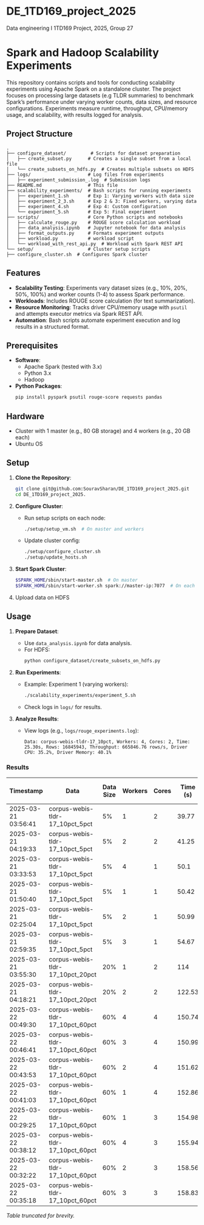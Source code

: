 # DE_1TD169_project_2025
Data engineering I 1TD169 Project, 2025, Group 27

# Spark and Hadoop Scalability Experiments
This repository contains scripts and tools for conducting scalability experiments using Apache Spark on a standalone cluster. The project focuses on processing large datasets (e.g TLDR summaries) to benchmark Spark’s performance under varying worker counts, data sizes, and resource configurations. Experiments measure runtime, throughput, CPU/memory usage, and scalability, with results logged for analysis.

## Project Structure
```
.
├── configure_dataset/         # Scripts for dataset preparation
│   ├── create_subset.py      # Creates a single subset from a local file
│   └── create_subsets_on_hdfs.py  # Creates multiple subsets on HDFS
├── logs/                     # Log files from experiments
│   ├── experiment_submission_.log  # Submission logs
├── README.md                 # This file
├── scalability_experiments/  # Bash scripts for running experiments
│   ├── experiment_1.sh       # Exp 1: Varying workers with data size
│   ├── experiment_2_3.sh     # Exp 2 & 3: Fixed workers, varying data
│   ├── experiment_4.sh       # Exp 4: Custom configuration
│   └── experiment_5.sh       # Exp 5: Final experiment
├── scripts/                  # Core Python scripts and notebooks
│   ├── calculate_rouge.py    # ROUGE score calculation workload
│   ├── data_analysis.ipynb   # Jupyter notebook for data analysis
│   ├── format_outputs.py     # Formats experiment outputs
│   ├── workload.py           # workload script
│   └── workload_with_rest_api.py  # Workload with Spark REST API
└── setup/                    # Cluster setup scripts
├── configure_cluster.sh  # Configures Spark cluster
```

## Features
- **Scalability Testing**: Experiments vary dataset sizes (e.g., 10%, 20%, 50%, 100%) and worker counts (1-4) to assess Spark performance.
- **Workloads**: Includes ROUGE score calculation (for text summarization).
- **Resource Monitoring**: Tracks driver CPU/memory usage with `psutil` and attempts executor metrics via Spark REST API.
- **Automation**: Bash scripts automate experiment execution and log results in a structured format.


## Prerequisites
- **Software**:
  - Apache Spark (tested with 3.x)
  - Python 3.x
  - Hadoop
- **Python Packages**:
  ```bash
  pip install pyspark psutil rouge-score requests pandas

## Hardware
- Cluster with 1 master (e.g., 80 GB storage) and 4 workers (e.g., 20 GB each)
- Ubuntu OS


## Setup
1. **Clone the Repository**:
   ```bash
   git clone git@github.com:SouravSharan/DE_1TD169_project_2025.git
   cd DE_1TD169_project_2025.
   ```

2. **Configure Cluster**:
   - Run setup scripts on each node:
     ```bash
     ./setup/setup_vm.sh  # On master and workers
     ```
   - Update cluster config:
     ```bash
     ./setup/configure_cluster.sh
     ./setup/update_hosts.sh
     ```

3. **Start Spark Cluster**:
   ```bash
   $SPARK_HOME/sbin/start-master.sh  # On master
   $SPARK_HOME/sbin/start-worker.sh spark://master-ip:7077  # On each worker
   ```
4. Upload data on HDFS
## Usage
1. **Prepare Dataset**:
   - Use `data_analysis.ipynb` for data analysis.
   - For HDFS:
     ```bash
     python configure_dataset/create_subsets_on_hdfs.py
     ```
     
3. **Run Experiments**:
   - Example: Experiment 1 (varying workers):
     ```bash
     ./scalability_experiments/experiment_5.sh
     ```
   - Check logs in `logs/` for results.

4. **Analyze Results**:
   - View logs (e.g., `logs/rouge_experiments.log`):
     ```
     Data: corpus-webis-tldr-17_10pct, Workers: 4, Cores: 2, Time: 25.30s, Rows: 16845943, Throughput: 665846.76 rows/s, Driver CPU: 35.2%, Driver Memory: 40.1%
     ```

### Results

| Timestamp            | Data                               | Data Size | Workers | Cores | Time (s) | Rows    | Throughput (rows/s) | Driver CPU (%) | Driver Memory (%) |
|----------------------|----------------------------------|-----------|---------|-------|---------|---------|----------------------|---------------|------------------|
| 2025-03-21 03:56:41 | corpus-webis-tldr-17_10pct_5pct  | 5%        | 1       | 2     | 39.77   | 19242   | 483.83               | 1.8           | 27.9             |
| 2025-03-21 04:19:33 | corpus-webis-tldr-17_10pct_5pct  | 5%        | 2       | 2     | 41.25   | 19242   | 466.48               | 1.9           | 28               |
| 2025-03-21 03:33:53 | corpus-webis-tldr-17_10pct_5pct  | 5%        | 4       | 1     | 50.1    | 19242   | 384.08               | 0.5           | 27.4             |
| 2025-03-21 01:50:40 | corpus-webis-tldr-17_10pct_5pct  | 5%        | 1       | 1     | 50.42   | 19242   | 381.6                | 3.1           | 27.9             |
| 2025-03-21 02:25:04 | corpus-webis-tldr-17_10pct_5pct  | 5%        | 2       | 1     | 50.99   | 19242   | 377.38               | 2.4           | 27.8             |
| 2025-03-21 02:59:35 | corpus-webis-tldr-17_10pct_5pct  | 5%        | 3       | 1     | 54.67   | 19242   | 351.95               | 2.8           | 27.6             |
| 2025-03-21 03:55:30 | corpus-webis-tldr-17_10pct_20pct | 20%       | 1       | 2     | 114     | 76952   | 675.01               | 1.6           | 27.6             |
| 2025-03-21 04:18:21 | corpus-webis-tldr-17_10pct_20pct | 20%       | 2       | 2     | 122.53  | 76952   | 628                  | 1.1           | 27.8             |
| 2025-03-22 00:49:30 | corpus-webis-tldr-17_10pct_60pct | 60%       | 4       | 4     | 150.74  | 231388  | 1535                 | 0.006         | 0.285            |
| 2025-03-22 00:46:41 | corpus-webis-tldr-17_10pct_60pct | 60%       | 3       | 4     | 150.99  | 231388  | 1532.48              | 0.014         | 0.283            |
| 2025-03-22 00:43:53 | corpus-webis-tldr-17_10pct_60pct | 60%       | 2       | 4     | 151.62  | 231388  | 1526.1               | 0.004         | 0.282            |
| 2025-03-22 00:41:03 | corpus-webis-tldr-17_10pct_60pct | 60%       | 1       | 4     | 152.86  | 231388  | 1513.75              | 0.009         | 0.286            |
| 2025-03-22 00:29:25 | corpus-webis-tldr-17_10pct_60pct | 60%       | 1       | 3     | 154.98  | 231388  | 1493.02              | 0.004         | 0.283            |
| 2025-03-22 00:38:12 | corpus-webis-tldr-17_10pct_60pct | 60%       | 4       | 3     | 155.94  | 231388  | 1483.79              | 0.007         | 0.281            |
| 2025-03-22 00:32:22 | corpus-webis-tldr-17_10pct_60pct | 60%       | 2       | 3     | 158.56  | 231388  | 1459.29              | 0.059         | 0.287            |
| 2025-03-22 00:35:18 | corpus-webis-tldr-17_10pct_60pct | 60%       | 3       | 3     | 158.83  | 231388  | 1456.81              | 0.006         | 0.282            |

*Table truncated for brevity.*


